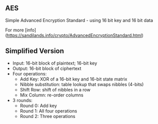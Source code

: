## AES 
Simple Advanced Encryption Standard  - using 16 bit key and 16 bit data

For more [info] (https://sandilands.info/crypto/AdvancedEncryptionStandard.html)

## Simplified Version 

* Input: 16-bit block of plaintext; 16-bit key
* Output: 16-bit block of ciphertext
* Four operations:
	* Add Key: XOR of a 16-bit key and 16-bit state matrix
	* Nibble substitution: table lookup that swaps nibbles (4-bits)
	* Shift Row: shift of nibbles in a row
	* Mix Column: re-order columns
* 3 rounds:
	* Round 0: Add key
	* Round 1: All four operations
	* Round 2: Three operations
